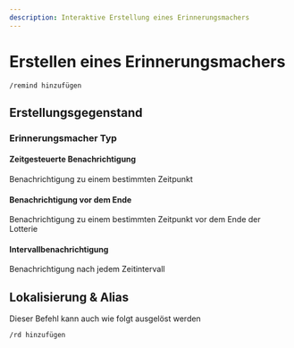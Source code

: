 ```yaml
---
description: Interaktive Erstellung eines Erinnerungsmachers
---
```


# Erstellen eines Erinnerungsmachers

```
/remind hinzufügen
```

## Erstellungsgegenstand

### Erinnerungsmacher Typ

#### Zeitgesteuerte Benachrichtigung

Benachrichtigung zu einem bestimmten Zeitpunkt

#### Benachrichtigung vor dem Ende

Benachrichtigung zu einem bestimmten Zeitpunkt vor dem Ende der Lotterie

#### Intervallbenachrichtigung

Benachrichtigung nach jedem Zeitintervall

## Lokalisierung & Alias

Dieser Befehl kann auch wie folgt ausgelöst werden

```
/rd hinzufügen
```
